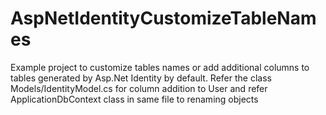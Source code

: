 # AspNetIdentityCustomizeTableNames
Example project to customize tables names or add additional columns to tables generated by Asp.Net Identity by default.
Refer the class Models/IdentityModel.cs for column addition to User and refer ApplicationDbContext class in same file to renaming objects
